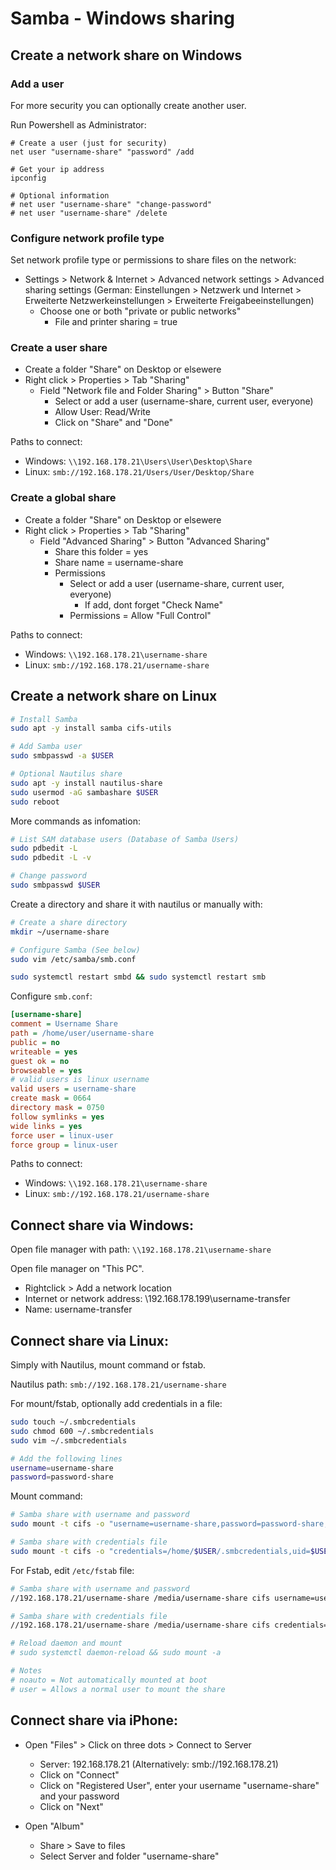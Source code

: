 # Samba - Windows sharing

## Create a network share on Windows

### Add a user

For more security you can optionally create another user.

Run Powershell as Administrator:

```shell
# Create a user (just for security)
net user "username-share" "password" /add

# Get your ip address
ipconfig

# Optional information
# net user "username-share" "change-password"
# net user "username-share" /delete
```

### Configure network profile type

Set network profile type or permissions to share files on the network:

* Settings > Network & Internet > Advanced network settings > Advanced sharing settings (German: Einstellungen > Netzwerk und Internet > Erweiterte Netzwerkeinstellungen > Erweiterte Freigabeeinstellungen)
  * Choose one or both "private or public networks"
    * File and printer sharing = true

### Create a user share

* Create a folder "Share" on Desktop or elsewere
* Right click > Properties > Tab "Sharing"
  * Field "Network file and Folder Sharing" > Button "Share"
    * Select or add a user (username-share, current user, everyone)
    * Allow User: Read/Write
    * Click on "Share" and "Done"

Paths to connect:

* Windows: `\\192.168.178.21\Users\User\Desktop\Share`
* Linux: `smb://192.168.178.21/Users/User/Desktop/Share`

### Create a global share

* Create a folder "Share" on Desktop or elsewere
* Right click > Properties > Tab "Sharing"
  * Field "Advanced Sharing" > Button "Advanced Sharing"
    * Share this folder = yes
    * Share name = username-share
    * Permissions
      * Select or add a user (username-share, current user, everyone)
        * If add, dont forget "Check Name"
      * Permissions = Allow "Full Control"

Paths to connect:

* Windows: `\\192.168.178.21\username-share`
* Linux: `smb://192.168.178.21/username-share`

## Create a network share on Linux

```bash
# Install Samba
sudo apt -y install samba cifs-utils

# Add Samba user
sudo smbpasswd -a $USER

# Optional Nautilus share
sudo apt -y install nautilus-share
sudo usermod -aG sambashare $USER
sudo reboot
```

More commands as infomation:

```bash
# List SAM database users (Database of Samba Users)
sudo pdbedit -L
sudo pdbedit -L -v

# Change password
sudo smbpasswd $USER
```

Create a directory and share it with nautilus or manually with:

```bash
# Create a share directory
mkdir ~/username-share

# Configure Samba (See below)
sudo vim /etc/samba/smb.conf

sudo systemctl restart smbd && sudo systemctl restart smb
```

Configure `smb.conf`:

```ini
[username-share]
comment = Username Share
path = /home/user/username-share
public = no
writeable = yes
guest ok = no
browseable = yes
# valid users is linux username
valid users = username-share
create mask = 0664
directory mask = 0750
follow symlinks = yes
wide links = yes
force user = linux-user
force group = linux-user
```

Paths to connect:

* Windows: `\\192.168.178.21\username-share`
* Linux: `smb://192.168.178.21/username-share`

## Connect share via Windows:

Open file manager with path: `\\192.168.178.21\username-share`

Open file manager on "This PC".
* Rightclick > Add a network location
* Internet or network address: \\192.168.178.199\username-transfer
* Name: username-transfer


## Connect share via Linux:

Simply with Nautilus, mount command or fstab.

Nautilus path: `smb://192.168.178.21/username-share`

For mount/fstab, optionally add credentials in a file:

```bash
sudo touch ~/.smbcredentials
sudo chmod 600 ~/.smbcredentials
sudo vim ~/.smbcredentials

# Add the following lines
username=username-share
password=password-share
```

Mount command:

```bash
# Samba share with username and password
sudo mount -t cifs -o "username=username-share,password=password-share,uid=$USER" //192.168.178.21/username-share /mnt

# Samba share with credentials file
sudo mount -t cifs -o "credentials=/home/$USER/.smbcredentials,uid=$USER" //192.168.178.21/username-share /mnt
```

For Fstab, edit `/etc/fstab` file:

```bash
# Samba share with username and password
//192.168.178.21/username-share /media/username-share cifs username=username-share,password=password-share,uid=linux-user,noauto,user 0 0

# Samba share with credentials file
//192.168.178.21/username-share /media/username-share cifs credentials=/home/user/.smbcredentials,uid=linux-user,noauto,user 0 0

# Reload daemon and mount
# sudo systemctl daemon-reload && sudo mount -a

# Notes
# noauto = Not automatically mounted at boot
# user = Allows a normal user to mount the share
```

## Connect share via iPhone:

* Open "Files" > Click on three dots > Connect to Server
  * Server: 192.168.178.21 (Alternatively: smb://192.168.178.21)
  * Click on "Connect"
  * Click on "Registered User", enter your username "username-share" and your password
  * Click on "Next"

* Open "Album"
  * Share > Save to files
  * Select Server and folder "username-share"
